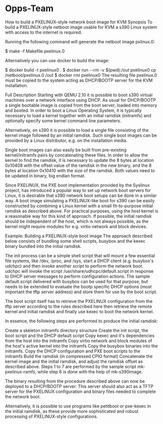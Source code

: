 # Opps-Team

How to build a PXELINUX-style network boot image for KVM
Synopsis
To build a PXELINUX-style netboot image usable for KVM a s390 Linux system with access to the internet is required.

Running the following command will generate the netboot image pxlinux.0:

$ make -f Makefile.pxelinux.0

Alternatively you can use docker to build the image:

 $ docker build -t pxelinux0 .
 $ docker run --rm -v $(pwd):/out pxelinux0 cp /netboot/pxelinux.0 /out
 $ docker rmi pxelinux0
The resulting file pxelinux.0 must be copied to the system acting as DHCP/BOOTP server for the KVM installation.

Full Description
Starting with QEMU 2.10 it is possible to boot s390 virtual machines over a network interface using DHCP. As usual for DHCP/BOOTP a single bootable image is copied from the boot server, loaded into memory and booted. In order to boot a Linux Operating System, it is typically necessary to load a kernel together with an initial ramdisk (initramfs) and optionally specify some kernel command line parameters.

Alternatively, on s390 it is possible to load a single file consisting of the kernel image followed by an initial ramdisk. Such single boot images can be provided by a Linux distributor, e.g. on the installation media.

Single boot images can also easily be built from pre-existing kernel/initramfs pairs by concatenating these files. In order to allow the kernel to find the ramdisk, it is necessary to update the 8 bytes at location 0x10408 with the offset value of the ramdisk in the new binary, and the 8 bytes at location 0x10410 with the size of the ramdisk. Both values need to be updated in binary, big endian format.

Since PXELINUX, the PXE boot implementation provided by the Syslinux project, has introduced a popular way to set up network boot servers for Linux, it is desirable that s390 network boot setups can be done in a similar way. A boot image simulating a PXELINUX-like boot for s390 can be easily constructed by combining a Linux kernel with a small fit-to-purpose initial ramdisk as described above. For practical purposes, using the host kernel is a reasonable way for this kind of approach. If possible, the initial ramdisk should be independent of the host, which is not always possible, as the kernel might require modules for e.g. virtio network and block devices.

Example: Building a PXELINUX-style boot image
The approach described below consists of bundling some shell scripts, busybox and the kexec binary bundled into the initial ramdisk.

The init process can be a simple shell script that will mount a few essential file systems, like /dev, /proc, and /sys, start a DHCP client (e.g. busybox's udchpc) and then invoke another script to perform the network boot. udchpc will invoke the script /usr/share/udhcpc/default.script in response to DHCP server messages to perform configuration actions. The sample default.script delivered with busybox can be used for that purpose, but needs to be extended to evaluate the bootp specific DHCP options (most important the tftp server address) and store them for use by the boot script.

The boot script itself has to retrieve the PXELINUX configuration from the tftp server according to the rules described here then retrieve the remote kernel and initial ramdisk and finally use kexec to boot the network kernel.

In essence, the following steps are performed to produce the initial ramdisk:

Create a skeleton initramfs directory structure
Create the init script, the boot script and the DHCP default script
Copy kexec and it's dependencies from the host into the initramfs
Copy virtio network and block modules of the host's active kernel into the initramfs
Copy the busybox binaries into the initramfs.
Copy the DHCP configuration and PXE boot scripts to the initramfs
Build the ramdisk (in compressed CPIO format)
Concatenate the kernel image and the initial ramdisk, and adjust the ramdisk offset as described above.
Steps 1 to 7 are performed by the sample script mk-pxelinux-ramfs, while step 8 is done with the help of mk-s390image.

The binary resulting from the procedure described above can now be deployed to a DHCP/BOOTP server. This server should also act as a TFTP server for the PXELINUX configuration and binary files needed to complete the network boot.

Alternatively, it is possible to use programs like petitboot or pxe-kexec in the initial ramdisk, as these provide more sophisticated and robust processing of PXELINUX-style configurations.
